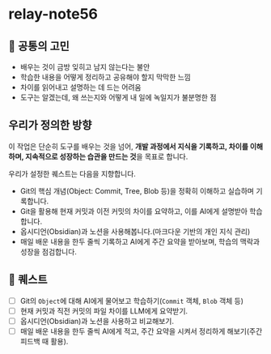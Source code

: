 # relay-note56
## 🤔 공통의 고민

- 배우는 것이 금방 잊히고 남지 않는다는 불안
- 학습한 내용을 어떻게 정리하고 공유해야 할지 막막한 느낌
- 차이를 읽어내고 설명하는 데 드는 어려움
- 도구는 알겠는데, 왜 쓰는지와 어떻게 내 일에 녹일지가 불분명한 점

## 우리가 정의한 방향

이 작업은 단순히 도구를 배우는 것을 넘어, **개발 과정에서 지식을 기록하고, 차이를 이해하며, 지속적으로 성장하는 습관을 만드는 것**을 목표로 합니다.

우리가 설정한 퀘스트는 다음을 지향합니다.

- Git의 핵심 개념(Object: Commit, Tree, Blob 등)을 정확히 이해하고 실습하며 기록합니다.
- Git을 활용해 현재 커밋과 이전 커밋의 차이를 요약하고, 이를 AI에게 설명받아 학습합니다.
- 옵시디언(Obsidian)과 노션을 사용해봅니다.(마크다운 기반의 개인 지식 관리)
- 매일 배운 내용을 한두 줄씩 기록하고 AI에게 주간 요약을 받아보며, 학습의 맥락과 성장을 점검합니다.

## 🚀 퀘스트

- [ ]  Git의 `Object`에 대해 AI에게 물어보고 학습하기(`Commit` 객체, `Blob` 객체 등)
- [ ]  현재 커밋과 직전 커밋의 파일 차이를 LLM에게 요약받기.
- [ ]  옵시디언(Obsidian)과 노션을 사용하고 비교해보기.
- [ ]  매일 배운 내용을 한두 줄씩 AI에게 적고, 주간 요약을 시켜서 정리하게 해보기(주간 피드백 때 활용).
